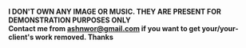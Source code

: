 **I DON'T OWN ANY IMAGE OR MUSIC. THEY ARE PRESENT FOR DEMONSTRATION PURPOSES ONLY**  
**Contact me from ashnwor@gmail.com if you want to get your/your-client's work removed. Thanks**
